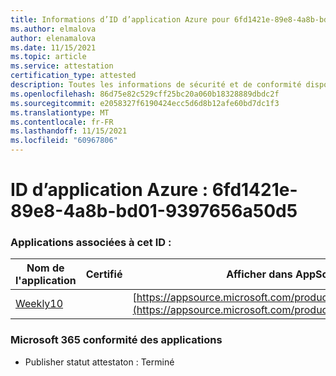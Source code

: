 ```yaml
---
title: Informations d’ID d’application Azure pour 6fd1421e-89e8-4a8b-bd01-9397656a50d5
ms.author: elmalova
author: elenamalova
ms.date: 11/15/2021
ms.topic: article
ms.service: attestation
certification_type: attested
description: Toutes les informations de sécurité et de conformité disponibles pour 6fd1421e-89e8-4a8b-bd01-9397656a50d5.
ms.openlocfilehash: 86d75e82c529cff25bc20a060b18328889dbdc2f
ms.sourcegitcommit: e2058327f6190424ecc5d6d8b12afe60bd7dc1f3
ms.translationtype: MT
ms.contentlocale: fr-FR
ms.lasthandoff: 11/15/2021
ms.locfileid: "60967806"
---
```

# <a name="azure-app-id-6fd1421e-89e8-4a8b-bd01-9397656a50d5"></a>ID d’application Azure : 6fd1421e-89e8-4a8b-bd01-9397656a50d5


### <a name="apps-associated-with-this-id"></a>Applications associées à cet ID :
| **Nom de l'application** | **Certifié** | **Afficher dans AppSource** |
|--------------|---------------|-----------------------|
| [Weekly10](https://docs.microsoft.com/microsoft-365-app-certification/forward/WA200001441) |  | [https://appsource.microsoft.com/product/office/WA200001441](https://appsource.microsoft.com/product/office/WA200001441) |

### <a name="microsoft-365-app-compliance-status"></a>Microsoft 365 conformité des applications
- Publisher statut attestaton : Terminé
